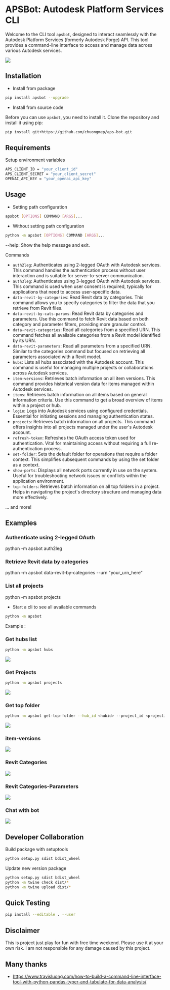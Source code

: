 # APSBot: Autodesk Platform Services CLI

Welcome to the CLI tool `apsbot`, designed to interact seamlessly with the Autodesk Platform Services (formerly Autodesk Forge) API. This tool provides a command-line interface to access and manage data across various Autodesk services.

![](docs/apsbot.png)

## Installation

- Install from package 
```bash
pip install apsbot --upgrade
```

- Install from source code

Before you can use `apsbot`, you need to install it. Clone the repository and install it using pip:

```bash
pip install git+https://github.com/chuongmep/aps-bot.git
```

## Requirements 

Setup environment variables

```bash
APS_CLIENT_ID = "your_client_id"
APS_CLIENT_SECRET = "your_client_secret"
OPENAI_API_KEY = "your_openai_api_key"
```

## Usage
- Setting path configuration

```bash
apsbot [OPTIONS] COMMAND [ARGS]...
```

- Without setting path configuration
```bash
python -m apsbot [OPTIONS] COMMAND [ARGS]...
```
--help: Show the help message and exit.

Commands

- `auth2leg`: Authenticates using 2-legged OAuth with Autodesk services. This command handles the authentication process without user interaction and is suitable for server-to-server communication.
- `auth3leg`: Authenticates using 3-legged OAuth with Autodesk services. This command is used when user consent is required, typically for applications that need to access user-specific data.
- `data-revit-by-categories`: Read Revit data by categories. This command allows you to specify categories to filter the data that you retrieve from Revit files.
- `data-revit-by-cats-params`: Read Revit data by categories and parameters. Use this command to fetch Revit data based on both category and parameter filters, providing more granular control.
- `data-revit-categories`: Read all categories from a specified URN. This command fetches all available categories from a Revit model identified by its URN.
- `data-revit-parameters`: Read all parameters from a specified URN. Similar to the categories command but focused on retrieving all parameters associated with a Revit model.
- `hubs`: Lists all hubs associated with the Autodesk account. This command is useful for managing multiple projects or collaborations across Autodesk services.
- `item-versions`: Retrieves batch information on all item versions. This command provides historical version data for items managed within Autodesk services.
- `items`: Retrieves batch information on all items based on general information criteria. Use this command to get a broad overview of items within a project or hub.
- `login`: Logs into Autodesk services using configured credentials. Essential for initiating sessions and managing authentication states.
- `projects`: Retrieves batch information on all projects. This command offers insights into all projects managed under the user's Autodesk account.
- `refresh-token`: Refreshes the OAuth access token used for authentication. Vital for maintaining access without requiring a full re-authentication process.
- `set-folder`: Sets the default folder for operations that require a folder context. This simplifies subsequent commands by using the set folder as a context.
- `show-ports`: Displays all network ports currently in use on the system. Useful for troubleshooting network issues or conflicts within the application environment.
- `top-folders`: Retrieves batch information on all top folders in a project. Helps in navigating the project's directory structure and managing data more effectively.

... and more!


## Examples

### Authenticate using 2-legged OAuth
python -m apsbot auth2leg

### Retrieve Revit data by categories
python -m apsbot data-revit-by-categories --urn "your_urn_here"

### List all projects
python -m apsbot projects


- Start a cli to see all available commands

```bash
python -m apsbot
```
Example : 

### Get hubs list

```bash
python -m apsbot hubs
```

![](docs/hubs.png)

### Get Projects 

```bash
python -m apsbot projects
```

![](docs/projects.png)

### Get top folder 

```bash
python -m apsbot get-top-folder --hub_id <hubid> --project_id <projectid>
```

![](docs/top-folder.png)

### item-versions 

![](docs/item-version.png)

### Revit Categories

![](docs/categories.png)

### Revit Categories-Parameters

![](docs/revit-data.png)

### Chat with bot

![](docs/chatgpt.png)

## Developer Collaboration


Build package with setuptools
```bash
python setup.py sdist bdist_wheel
```

Update new version package 

```bash
python setup.py sdist bdist_wheel
python -m twine check dist/*
python -m twine upload dist/*
```

## Quick Testing 

```bash
pip install --editable . --user
```

## Disclaimer

This is project just play for fun with free time weekend. Please use it at your own risk. I am not responsible for any damage caused by this project.


## Many thanks 

- https://www.travisluong.com/how-to-build-a-command-line-interface-tool-with-python-pandas-typer-and-tabulate-for-data-analysis/
